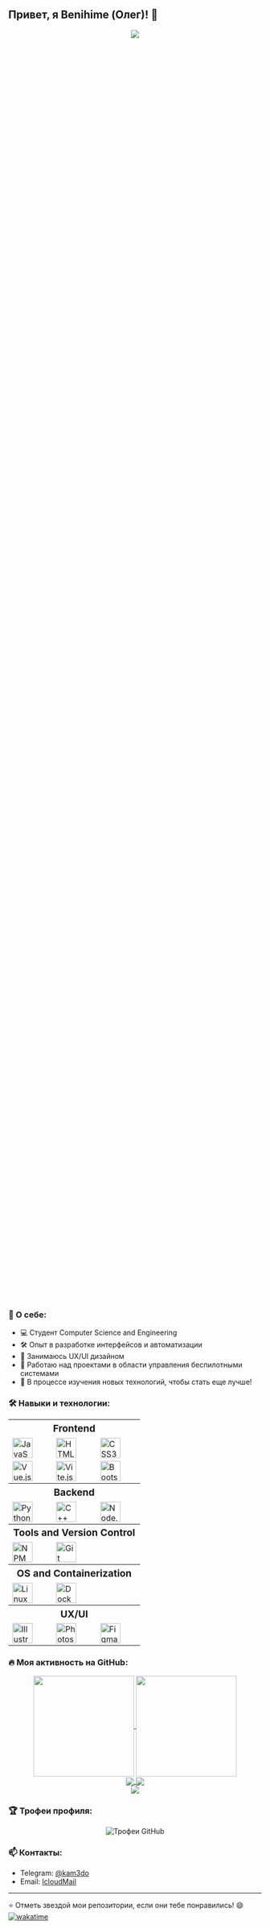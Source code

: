 ## Привет, я Benihime (Олег)! 👋

<p align="center" style="max-width: 100%; height: 180em;">
  <img src="https://media4.giphy.com/media/v1.Y2lkPTc5MGI3NjExaXplOThjc2pwNTd5a2tueXppNjBtN2p2enEyZDNiYThyb2JzeHY3byZlcD12MV9pbnRlcm5hbF9naWZfYnlfaWQmY3Q9Zw/7m9QYSiUeURbKqOfS9/giphy.webp"/>
</p>


### 🔧 О себе:
- 💻 Студент Computer Science and Engineering
- 🛠️ Опыт в разработке интерфейсов и автоматизации
- 🎨 Занимаюсь UX/UI дизайном
- 🚀 Работаю над проектами в области управления беспилотными системами
- 🌱 В процессе изучения новых технологий, чтобы стать еще лучше!

### 🛠️ Навыки и технологии:
<table align="center">
  <tr>
    <th colspan="3" style="text-align: center; font-size: 1.2em;">Frontend</th>
  </tr>
  <tr>
    <td><img src="https://cdn.jsdelivr.net/gh/devicons/devicon@latest/icons/javascript/javascript-original.svg" title="JavaScript" width="40" height="40"/></td>
    <td><img src="https://cdn.jsdelivr.net/gh/devicons/devicon/icons/html5/html5-original.svg" title="HTML5" width="40" height="40"/></td>
    <td><img src="https://cdn.jsdelivr.net/gh/devicons/devicon/icons/css3/css3-original.svg" title="CSS3" width="40" height="40"/></td>
  </tr>
  <tr>
    <td><img src="https://cdn.jsdelivr.net/gh/devicons/devicon/icons/vuejs/vuejs-original.svg" title="Vue.js" width="40" height="40"/></td>
    <td><img src="https://cdn.jsdelivr.net/gh/devicons/devicon@latest/icons/vitejs/vitejs-original.svg" title="Vite.js" width="40" height="40"/></td>
    <td><img src="https://cdn.jsdelivr.net/gh/devicons/devicon/icons/bootstrap/bootstrap-original.svg" title="Bootstrap" width="40" height="40"/></td>
  </tr>

  <tr>
    <th colspan="3" style="text-align: center; font-size: 1.2em;">Backend</th>
  </tr>
  <tr>
    <td><img src="https://cdn.jsdelivr.net/gh/devicons/devicon/icons/python/python-original.svg" title="Python" width="40" height="40"/></td>
    <td><img src="https://cdn.jsdelivr.net/gh/devicons/devicon@latest/icons/cplusplus/cplusplus-original.svg" title="C++" width="40" height="40"/></td>
    <td><img src="https://cdn.jsdelivr.net/gh/devicons/devicon/icons/nodejs/nodejs-original.svg" title="Node.js" width="40" height="40"/></td>
  </tr>

  <tr>
    <th colspan="3" style="text-align: center; font-size: 1.2em;">Tools and Version Control</th>
  </tr>
  <tr>
    <td><img src="https://cdn.jsdelivr.net/gh/devicons/devicon/icons/npm/npm-original-wordmark.svg" title="NPM" width="40" height="40"/></td>
    <td><img src="https://cdn.jsdelivr.net/gh/devicons/devicon/icons/git/git-original.svg" title="Git" width="40" height="40"/></td>
    <td></td>
  </tr>

  <tr>
    <th colspan="3" style="text-align: center; font-size: 1.2em;">OS and Containerization</th>
  </tr>
  <tr>
    <td><img src="https://cdn.jsdelivr.net/gh/devicons/devicon@latest/icons/linux/linux-original.svg" title="Linux" width="40" height="40"/></td>
    <td><img src="https://cdn.jsdelivr.net/gh/devicons/devicon@latest/icons/docker/docker-original.svg" title="Docker" width="40" height="40"/></td>
    <td></td>
  </tr>

  <tr>
    <th colspan="3" style="text-align: center; font-size: 1.2em;">UX/UI</th>
  </tr>
  <tr>
    <td><img src="https://cdn.jsdelivr.net/gh/devicons/devicon@latest/icons/illustrator/illustrator-plain.svg" title="Illustrator" width="40" height="40"/></td>
    <td><img src="https://cdn.jsdelivr.net/gh/devicons/devicon@latest/icons/photoshop/photoshop-original.svg" title="Photoshop" width="40" height="40"/></td>
    <td><img src="https://cdn.jsdelivr.net/gh/devicons/devicon@latest/icons/figma/figma-original.svg" title="Figma" width="40" height="40"/></td>
  </tr>
</table>






### 🔥 Моя активность на GitHub:
<div align="center">
  <a href="https://github.com/Beniihime/">
    <img height=200 align="center" src="https://github-readme-stats.vercel.app/api?username=Beniihime&theme=tokyonight&border_color=674ea7" />
  </a>
  <a href="https://github.com/Beniihime/">
    <img height=200 align="center" src="https://github-readme-stats.vercel.app/api/top-langs?username=Beniihime&layout=compact&langs_count=8&card_width=320&theme=tokyonight&border_color=674ea7" />
  </a>
</div>
<div align="center">
  <a href="https://github.com/Beniihime/LCS">
    <img align="center" src="https://github-readme-stats.vercel.app/api/pin/?username=Beniihime&repo=LCS&theme=tokyonight&border_color=674ea7" />
  </a>
  <a href="https://github.com/Beniihime/Accelerator">
    <img align="center" src="https://github-readme-stats.vercel.app/api/pin/?username=Beniihime&repo=Accelerator&theme=tokyonight&border_color=674ea7" />
  </a>
</div>
<div align="center">
  <img align="center" src="https://github-readme-stats.vercel.app/api/wakatime?username=Benihime&theme=tokyonight&border_color=674ea7"/>
</div>



### 🏆 Трофеи профиля:
<p align="center">
  <img src="https://github-profile-trophy.vercel.app/?username=Beniihime&theme=tokyonight&border_color=674ea7" alt="Трофеи GitHub">
</p>

### 📫 Контакты:
- Telegram: [@kam3do](https://t.me/kam3do)
- Email: [IcloudMail](mailto:o.shafranov@icloud.com)

---

⭐️ Отметь звездой мои репозитории, если они тебе понравились! 😄
[![wakatime](https://wakatime.com/badge/user/eb5f085b-3382-4558-bf3f-a384052bb836.svg)](https://wakatime.com/@eb5f085b-3382-4558-bf3f-a384052bb836)
